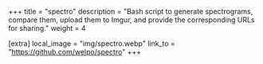 +++
title = "spectro"
description = "Bash script to generate spectrograms, compare them, upload them to Imgur, and provide the corresponding URLs for sharing."
weight = 4

[extra]
local_image = "img/spectro.webp"
link_to = "https://github.com/welpo/spectro"
+++
